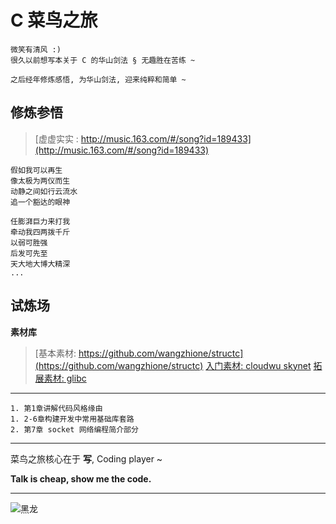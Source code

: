 # C 菜鸟之旅

    微笑有清风 :) 
    很久以前想写本关于 C 的华山剑法 § 无趣胜在苦练 ~

    之后经年修炼感悟, 为华山剑法, 迎来纯粹和简单 ~

## 修炼参悟

>[虚虚实实 : http://music.163.com/#/song?id=189433](http://music.163.com/#/song?id=189433)  

    假如我可以再生
    像太极为两仪而生
    动静之间如行云流水
    追一个豁达的眼神

    任膨湃巨力来打我
    牵动我四两拨千斤
    以弱可胜强
    后发可先至
    天大地大博大精深
    ...

## 试炼场

**素材库**

> [基本素材: https://github.com/wangzhione/structc](https://github.com/wangzhione/structc)
> [入门素材: cloudwu skynet](https://github.com/cloudwu/skynet)
> [拓展素材: glibc](https://www.gnu.org/software/libc/)

***

    1. 第1章讲解代码风格缘由
    1. 2-6章构建开发中常用基础库套路
    2. 第7章 socket 网络编程简介部分

***
    
菜鸟之旅核心在于 **写**, Coding player ~
    
**Talk is cheap, show me the code.**

***

![黑龙](./第3章-气功-系统编程简述/img/黑龙.jpg)
